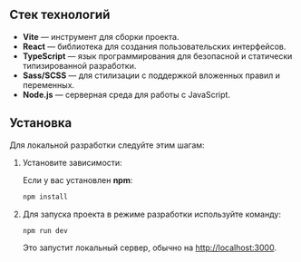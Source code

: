 ## Стек технологий

- **Vite** — инструмент для сборки проекта.
- **React** — библиотека для создания пользовательских интерфейсов.
- **TypeScript** — язык программирования для безопасной и статически типизированной разработки.
- **Sass/SCSS** — для стилизации с поддержкой вложенных правил и переменных.
- **Node.js** — серверная среда для работы с JavaScript.

## Установка

Для локальной разработки следуйте этим шагам:

1. Установите зависимости:

   Если у вас установлен **npm**:

    ```bash
    npm install
    ```


2. Для запуска проекта в режиме разработки используйте команду:

    ```bash
    npm run dev
    ```

   Это запустит локальный сервер, обычно на [http://localhost:3000](http://localhost:3000).
